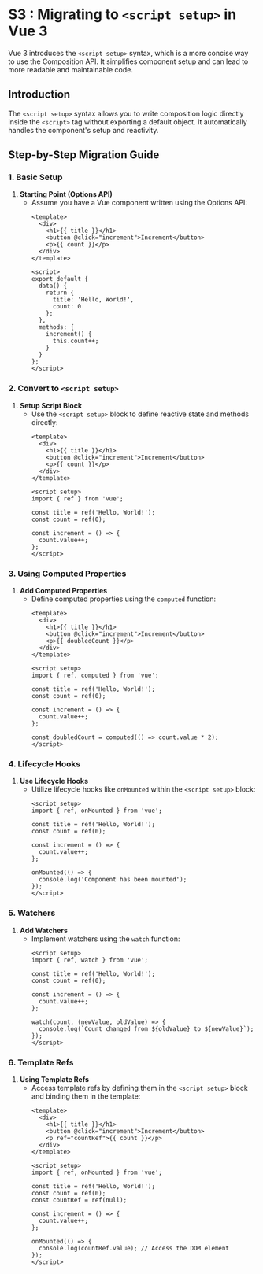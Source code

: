 # S3 : Migrating to `<script setup>` in Vue 3

Vue 3 introduces the `<script setup>` syntax, which is a more concise way to use the Composition API. It simplifies component setup and can lead to more readable and maintainable code.

## Introduction

The `<script setup>` syntax allows you to write composition logic directly inside the `<script>` tag without exporting a default object. It automatically handles the component's setup and reactivity.

## Step-by-Step Migration Guide

### 1. Basic Setup

1. **Starting Point (Options API)**
   - Assume you have a Vue component written using the Options API:
     ```vue
     <template>
       <div>
         <h1>{{ title }}</h1>
         <button @click="increment">Increment</button>
         <p>{{ count }}</p>
       </div>
     </template>

     <script>
     export default {
       data() {
         return {
           title: 'Hello, World!',
           count: 0
         };
       },
       methods: {
         increment() {
           this.count++;
         }
       }
     };
     </script>
     ```

### 2. Convert to `<script setup>`

1. **Setup Script Block**
   - Use the `<script setup>` block to define reactive state and methods directly:
     ```vue
     <template>
       <div>
         <h1>{{ title }}</h1>
         <button @click="increment">Increment</button>
         <p>{{ count }}</p>
       </div>
     </template>

     <script setup>
     import { ref } from 'vue';

     const title = ref('Hello, World!');
     const count = ref(0);

     const increment = () => {
       count.value++;
     };
     </script>
     ```

### 3. Using Computed Properties

1. **Add Computed Properties**
   - Define computed properties using the `computed` function:
     ```vue
     <template>
       <div>
         <h1>{{ title }}</h1>
         <button @click="increment">Increment</button>
         <p>{{ doubledCount }}</p>
       </div>
     </template>

     <script setup>
     import { ref, computed } from 'vue';

     const title = ref('Hello, World!');
     const count = ref(0);

     const increment = () => {
       count.value++;
     };

     const doubledCount = computed(() => count.value * 2);
     </script>
     ```

### 4. Lifecycle Hooks

1. **Use Lifecycle Hooks**
   - Utilize lifecycle hooks like `onMounted` within the `<script setup>` block:
     ```vue
     <script setup>
     import { ref, onMounted } from 'vue';

     const title = ref('Hello, World!');
     const count = ref(0);

     const increment = () => {
       count.value++;
     };

     onMounted(() => {
       console.log('Component has been mounted');
     });
     </script>
     ```

### 5. Watchers

1. **Add Watchers**
   - Implement watchers using the `watch` function:
     ```vue
     <script setup>
     import { ref, watch } from 'vue';

     const title = ref('Hello, World!');
     const count = ref(0);

     const increment = () => {
       count.value++;
     };

     watch(count, (newValue, oldValue) => {
       console.log(`Count changed from ${oldValue} to ${newValue}`);
     });
     </script>
     ```

### 6. Template Refs

1. **Using Template Refs**
   - Access template refs by defining them in the `<script setup>` block and binding them in the template:
     ```vue
     <template>
       <div>
         <h1>{{ title }}</h1>
         <button @click="increment">Increment</button>
         <p ref="countRef">{{ count }}</p>
       </div>
     </template>

     <script setup>
     import { ref, onMounted } from 'vue';

     const title = ref('Hello, World!');
     const count = ref(0);
     const countRef = ref(null);

     const increment = () => {
       count.value++;
     };

     onMounted(() => {
       console.log(countRef.value); // Access the DOM element
     });
     </script>
     ```